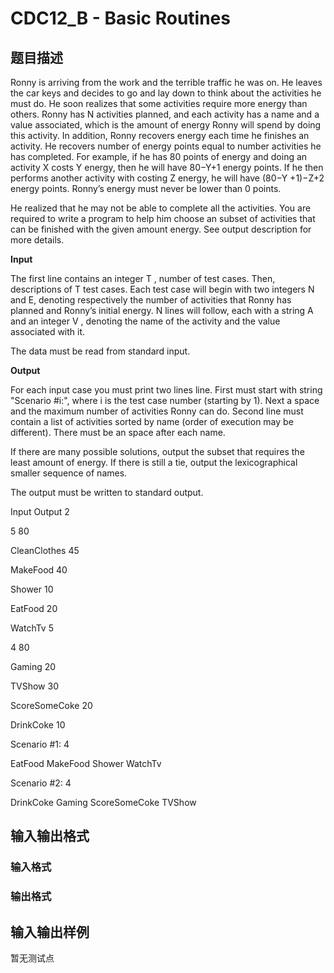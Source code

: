 # CDC12_B - Basic Routines

## 题目描述

Ronny is arriving from the work and the terrible traffic he was on. He leaves the car keys and decides to go and lay down to think about the activities he must do. He soon realizes that some activities require more energy than others. Ronny has N activities planned, and each activity has a name and a value associated, which is the amount of energy Ronny will spend by doing this activity. In addition, Ronny recovers energy each time he finishes an activity. He recovers number of energy points equal to number activities he has completed. For example, if he has 80 points of energy and doing an activity X costs Y energy, then he will have 80−Y+1 energy points. If he then performs another activity with costing Z energy, he will have (80−Y +1)−Z+2 energy points. Ronny’s energy must never be lower than 0 points.

He realized that he may not be able to complete all the activities. You are required to write a program to help him choose an subset of activities that can be finished with the given amount energy. See output description for more details.

**Input**

The first line contains an integer T , number of test cases. Then, descriptions of T test cases. Each test case will begin with two integers N and E, denoting respectively the number of activities that Ronny has planned and Ronny’s initial energy. N lines will follow, each with a string A and an integer V , denoting the name of the activity and the value associated with it.

The data must be read from standard input.

**Output**

For each input case you must print two lines line. First must start with string "Scenario #i:", where i is the test case number (starting by 1). Next a space and the maximum number of activities Ronny can do. Second line must contain a list of activities sorted by name (order of execution may be different). There must be an space after each name.

If there are many possible solutions, output the subset that requires the least amount of energy. If there is still a tie, output the lexicographical smaller sequence of names.

The output must be written to standard output.

Input Output 2

5 80

CleanClothes 45

MakeFood 40

Shower 10

EatFood 20

WatchTv 5

4 80

Gaming 20

TVShow 30

ScoreSomeCoke 20

DrinkCoke 10

Scenario #1: 4

EatFood MakeFood Shower WatchTv

Scenario #2: 4

DrinkCoke Gaming ScoreSomeCoke TVShow

## 输入输出格式

### 输入格式

### 输出格式

## 输入输出样例

暂无测试点

